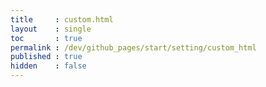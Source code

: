 ```yaml
---
title     : custom.html
layout    : single
toc       : true
permalink : /dev/github_pages/start/setting/custom_html
published : true
hidden    : false
---
```


<head>
  <base target="_blank">
</head>



